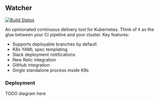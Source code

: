 ## Watcher

[![Build Status](https://travis-ci.com/m0wfo/k8s-watcher.svg?branch=master)](https://travis-ci.com/m0wfo/k8s-watcher)

An opinionated continuous delivery tool for Kubernetes. Think of it as the glue between your CI pipeline and your cluster. Key features:

- Supports deployable branches by default
- K8s YAML spec templating
- Slack deployment notifications
- New Relic integration
- GitHub integration
- Single standalone process inside K8s

### Deployment

TODO diagram here

